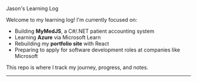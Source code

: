 Jason's Learning Log 

Welcome to my learning log! I'm currently focused on:

- Building **MyMedJS**, a C#/.NET patient accounting system
- Learning **Azure** via Microsoft Learn
- Rebuilding my **portfolio site** with React
- Preparing to apply for software development roles at companies like Microsoft

This repo is where I track my journey, progress, and notes.

---
